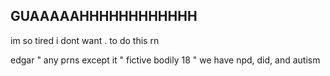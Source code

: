 ## GUAAAAAHHHHHHHHHHHH

im so tired i dont want . to do this rn

edgar " any prns except it " fictive
bodily 18 " we have npd, did, and autism

